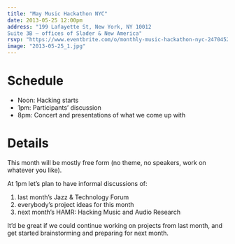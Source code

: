 ```yaml
---
title: "May Music Hackathon NYC"
date: 2013-05-25 12:00pm
address: "199 Lafayette St, New York, NY 10012
Suite 3B – offices of Slader & New America"
rsvp: "https://www.eventbrite.com/o/monthly-music-hackathon-nyc-2470452960"
image: "2013-05-25_1.jpg"
---
```


# Schedule

- Noon: Hacking starts
- 1pm: Participants’ discussion
- 8pm: Concert and presentations of what we come up with

# Details

This month will be mostly free form (no theme, no speakers, work on whatever you like).

At 1pm let’s plan to have informal discussions of:

1. last month’s Jazz & Technology Forum
2. everybody’s project ideas for this month
3. next month’s HAMR: Hacking Music and Audio Research

It’d be great if we could continue working on projects from last month, and get started brainstorming and preparing for next month.
